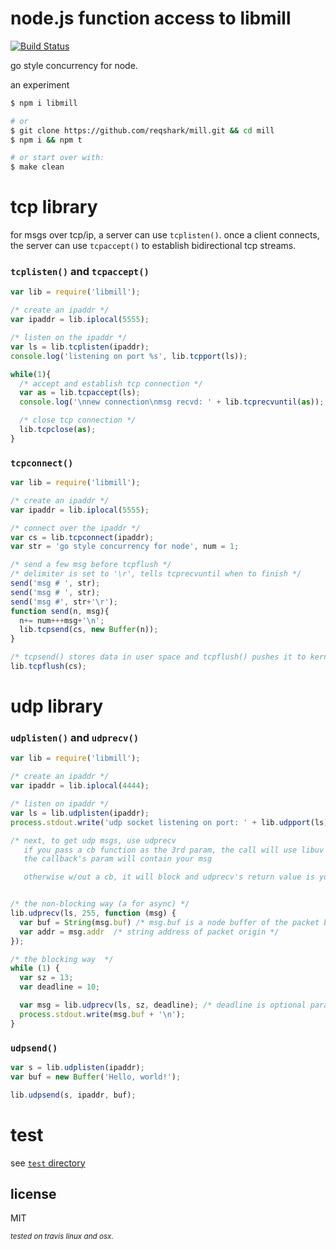 # node.js function access to libmill
[![Build Status](https://circleci.com/gh/reqshark/mill/tree/master.svg?style=svg)](https://circleci.com/gh/reqshark/mill/tree/master)

go style concurrency for node.

an experiment

```bash
$ npm i libmill

# or
$ git clone https://github.com/reqshark/mill.git && cd mill
$ npm i && npm t

# or start over with:
$ make clean
```

# tcp library

for msgs over tcp/ip, a server can use `tcplisten()`. once a client connects, the server can use `tcpaccept()` to establish bidirectional tcp streams.

### `tcplisten()` and `tcpaccept()`
```js
var lib = require('libmill');

/* create an ipaddr */
var ipaddr = lib.iplocal(5555);

/* listen on the ipaddr */
var ls = lib.tcplisten(ipaddr);
console.log('listening on port %s', lib.tcpport(ls));

while(1){
  /* accept and establish tcp connection */
  var as = lib.tcpaccept(ls);
  console.log('\nnew connection\nmsg recvd: ' + lib.tcprecvuntil(as));

  /* close tcp connection */
  lib.tcpclose(as);
}
```
### `tcpconnect()`
```js
var lib = require('libmill');

/* create an ipaddr */
var ipaddr = lib.iplocal(5555);

/* connect over the ipaddr */
var cs = lib.tcpconnect(ipaddr);
var str = 'go style concurrency for node', num = 1;

/* send a few msg before tcpflush */
/* delimiter is set to '\r', tells tcprecvuntil when to finish */
send('msg # ', str);
send('msg # ', str);
send('msg #', str+'\r');
function send(n, msg){
  n+= num+++msg+'\n';
  lib.tcpsend(cs, new Buffer(n));
}

/* tcpsend() stores data in user space and tcpflush() pushes it to kernel */
lib.tcpflush(cs);
```

# udp library
### `udplisten()` and `udprecv()`

```js
var lib = require('libmill');

/* create an ipaddr */
var ipaddr = lib.iplocal(4444);

/* listen on ipaddr */
var ls = lib.udplisten(ipaddr);
process.stdout.write('udp socket listening on port: ' + lib.udpport(ls) + '\n');

/* next, to get udp msgs, use udprecv
   if you pass a cb function as the 3rd param, the call will use libuv async
   the callback's param will contain your msg

   otherwise w/out a cb, it will block and udprecv's return value is your msg */


/* the non-blocking way (a for async) */
lib.udprecv(ls, 255, function (msg) {
  var buf = String(msg.buf) /* msg.buf is a node buffer of the packet body */
  var addr = msg.addr  /* string address of packet origin */
});

/* the blocking way  */
while (1) {
  var sz = 13;
  var deadline = 10;

  var msg = lib.udprecv(ls, sz, deadline); /* deadline is optional param */
  process.stdout.write(msg.buf + '\n');
}
```

### `udpsend()`
```js
var s = lib.udplisten(ipaddr);
var buf = new Buffer('Hello, world!');

lib.udpsend(s, ipaddr, buf);
```
# test
see [`test` directory](test)

## license

MIT

<sub>*tested on travis linux and osx.*</sub>
